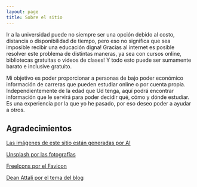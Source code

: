 ```yaml
---
layout: page
title: Sobre el sitio
---
```


Ir a la universidad puede no siempre ser una opción debido al costo, distancia o disponibilidad de tiempo, pero eso no significa que sea imposible recibir una educación digna! Gracias al internet es posible resolver este problema de distintas maneras, ya sea con cursos online, bibliotecas gratuitas o videos de clases! Y todo esto puede ser sumamente barato e inclusive gratuito. 

Mi objetivo es poder proporcionar a personas de bajo poder económico información de carreras que pueden estudiar online o por cuenta propia. 
Independientemente de la edad que Ud tenga, aquí podrá encontrar información que le servirá para poder decidir qué, cómo y dónde estudiar. 
Es una experiencia por la que yo he pasado, por eso deseo poder a ayudar a otros.

## Agradecimientos 
 [Las imágenes de este sitio están generadas por AI](https://beta.dreamstudio.ai/dream)
 
 [Unsplash por las fotografías](https://unsplash.com/)
 
 [FreeIcons por el Favicon](https://www.behance.net/freeicons47f6f)
 
 [Dean Attali por el tema del blog](https://github.com/daattali)

